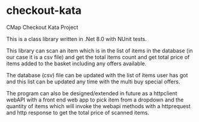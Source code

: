# checkout-kata
CMap Checkout Kata Project

This is a class library written in .Net 8.0 with NUnit tests. 

This library can scan an item which is in the list of items in the database (in our case it is a csv file) and get the total items count and get total price of items added to the
basket including any offers available.

The database (csv) file can be updated with the list of items user has got and this list can be updated any time with the multi buy special offers.

The program can also be designed/extended in future as a httpclient webAPI with a front end web app to pick item from a dropdown and the quantity of items which will invoke the webapi methods with a
httprequest and http response to get the total price of scanned items.